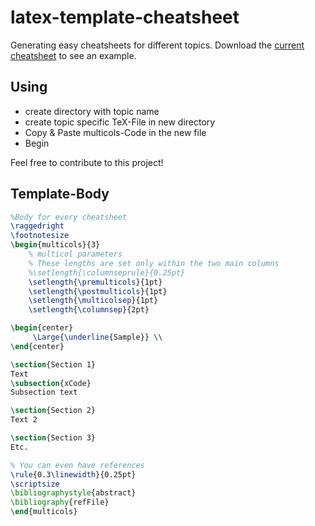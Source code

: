 
# latex-template-cheatsheet

Generating easy cheatsheets for different topics. Download the <a href="https://github.com/anionDev/latex-template-cheatsheet/raw/master/cheatsheet.pdf" target="_blank">current cheatsheet</a> to see an example.

## Using

* create directory with topic name
* create topic specific TeX-File in new directory
* Copy & Paste multicols-Code in the new file
* Begin

Feel free to contribute to this project!
## Template-Body

```latex
%Body for every cheatsheet
\raggedright
\footnotesize
\begin{multicols}{3}	
	% multicol parameters
	% These lengths are set only within the two main columns
	%\setlength{\columnseprule}{0.25pt}
	\setlength{\premulticols}{1pt}
	\setlength{\postmulticols}{1pt}
	\setlength{\multicolsep}{1pt}
	\setlength{\columnsep}{2pt}

\begin{center}
     \Large{\underline{Sample}} \\
\end{center}

\section{Section 1}
Text
\subsection{xCode}
Subsection text

\section{Section 2}
Text 2

\section{Section 3}
Etc.

% You can even have references
\rule{0.3\linewidth}{0.25pt}
\scriptsize
\bibliographystyle{abstract}
\bibliography{refFile}
\end{multicols}
```
